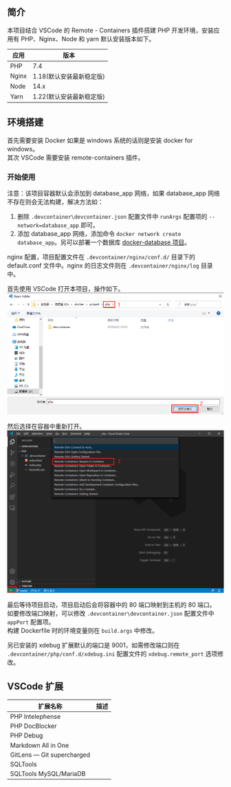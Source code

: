 ## 简介

本项目结合 VSCode 的 Remote - Containers 插件搭建 PHP 开发环境，安装应用有 PHP、Nginx、Node 和 yarn 默认安装版本如下。  

| 应用  | 版本                     |
| ----- | ------------------------ |
| PHP   | 7.4                      |
| Nginx | 1.18(默认安装最新稳定版) |
| Node  | 14.x                     |
| Yarn  | 1.22(默认安装最新稳定版) |

## 环境搭建

首先需要安装 Docker 如果是 windows 系统的话则是安装 docker for windows。  
其次 VSCode 需要安装 remote-containers 插件。  

### 开始使用

注意：该项目容器默认会添加到 database_app 网络，如果 database_app 网络不存在则会无法构建，解决方法如：  
1. 删除 `.devcontainer\devcontainer.json` 配置文件中 `runArgs` 配置项的 `--network=database_app` 即可。  
2. 添加 database_app 网络，添加命令 `docker network create database_app`。另可以部署一个数据库 [docker-database 项目](https://github.com/xueyong-q/docker-database.git)。  

nginx 配置，项目配置文件在 `.devcontainer/nginx/conf.d/` 目录下的 default.conf 文件中。nginx 的日志文件则在 `.devcontainer/nginx/log` 目录中。   

首先使用 VSCode 打开本项目，操作如下。  
![](.devcontainer/image/image-1.jpg)

然后选择在容器中重新打开。  
![](.devcontainer/image/image-2.jpg)

最后等待项目启动，项目启动后会将容器中的 80 端口映射到主机的 80 端口。  
如要修改端口映射，可以修改 `.devcontainer\devcontainer.json` 配置文件中 `appPort` 配置项。  
构建 Dockerfile 时的环境变量则在 `build.args` 中修改。  

另已安装的 xdebug 扩展默认的端口是 9001，如需修改端口则在 `.devcontainer/php/conf.d/xdebug.ini` 配置文件的 `xdebug.remote_port` 选项修改。  

## VSCode 扩展

| 扩展名称                   | 描述 |
| -------------------------- | ---- |
| PHP Intelephense           |      |
| PHP DocBlocker             |      |
| PHP Debug                  |      |
| Markdown All in One        |      |
| GitLens — Git supercharged |      |
| SQLTools                   |      |
| SQLTools MySQL/MariaDB     |      |